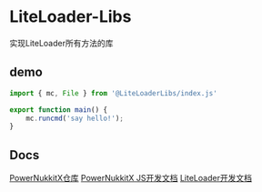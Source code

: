 # LiteLoader-Libs
实现LiteLoader所有方法的库

## demo
```javascript
import { mc, File } from '@LiteLoaderLibs/index.js'

export function main() {
	mc.runcmd('say hello!');
}
```

## Docs
[PowerNukkitX仓库](https://github.com/PowerNukkitX/PowerNukkitX/tree/master/src/main/java/)
[PowerNukkitX JS开发文档](https://doc.powernukkitx.cn/zh-cn/plugin-dev/js/%E6%A6%82%E8%BF%B0.html)
[LiteLoader开发文档](https://docs.litebds.com/#/zh_CN/Development/)
